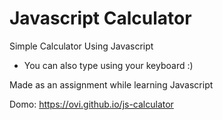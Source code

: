 # Javascript Calculator

Simple Calculator Using Javascript

- You can also type using your keyboard :)

Made as an assignment while learning Javascript

Domo: https://ovi.github.io/js-calculator
  
